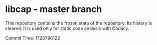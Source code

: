 # libcap - master branch

This repository contains the frozen state of the repository.
Its history is cleared. It is used only for static code
analysis with Codacy.

Commit Time: 1726796122